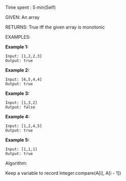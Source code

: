 Time spent :  5 min(Self)

GIVEN: An array

RETURNS: True iff the given array is monotonic

EXAMPLES:

**Example 1:**

```
Input: [1,2,2,3]
Output: true
```

**Example 2:**

```
Input: [6,5,4,4]
Output: true
```

**Example 3:**

```
Input: [1,3,2]
Output: false
```

**Example 4:**

```
Input: [1,2,4,5]
Output: true
```

**Example 5:**

```
Input: [1,1,1]
Output: true
```

Algorithm:

Keep a variable to record Integer.compare(A[i], A[i - 1])